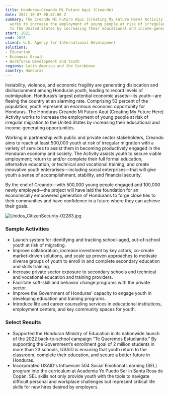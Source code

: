 ```yaml
---
title: Honduras—Creando Mi Futuro Aquí (Creando)
date: 2021-10-07 08:47:00 Z
summary: The Creando Mi Futuro Aquí (Creating My Future Here) Activity in Honduras
  works to increase the employment of young people at risk of irregular migration
  to the United States by increasing their educational and income-generating opportunities.
start: 2021
end: 2026
client: U.S. Agency for International Development
solutions:
- Education
- Economic Growth
- Workforce Development and Youth
regions: Latin America and the Caribbean
country: Honduras
---
```


Instability, violence, and economic fragility are generating dislocation and disillusionment among Honduran youth, leading to record levels of outmigration. Honduras’s largest potential economic assets—its youth—are fleeing the country at an alarming rate. Comprising 53 percent of the population, youth represent an enormous economic opportunity for Honduras. The Honduras Creando Mi Futuro Aquí (Creating My Future Here) Activity works to increase the employment of young people at risk of irregular migration to the United States by increasing their educational and income-generating opportunities.
 
Working in partnership with public and private sector stakeholders, Creando aims to reach at least 500,000 youth at risk of irregular migration with a variety of services to assist them in becoming productively engaged in the Honduran economy and society. The Activity assists youth to secure viable employment; return to and/or complete their full formal education, alternative education, or technical and vocational training; and create innovative youth enterprises—including social enterprises—that will give youth a sense of accomplishment, stability, and financial security.
 
By the end of Creando—with 500,000 young people engaged and 100,000 newly employed—the project will have laid the foundation for an economically empowered generation of Hondurans to forge close ties to their communities and have confidence in a future where they can achieve their goals.

![Unidos_CitizenSecurity-02283.jpg](/uploads/Unidos_CitizenSecurity-02283.jpg)

### Sample Activities

* Launch system for identifying and tracking school-aged, out-of-school youth at risk of migrating.
* Improve collaboration, increase investment by key actors, co-create market-driven solutions, and scale up proven approaches to motivate diverse groups of youth to enroll in and complete secondary education and skills training.  
* Increase private sector exposure to secondary schools and technical and vocational education and training providers.
* Facilitate soft-skill and behavior change programs with the private sector.
* Improve the Government of Honduras' capacity to engage youth in developing education and training programs. 
* Introduce life and career counseling services in educational institutions, employment centers, and key community spaces for youth.

### Select Results

* Supported the Honduran Ministry of Education in its nationwide launch of the 2022 back-to-school campaign “Te Queremos Estudiando.” By supporting the Government’s enrollment goal of 2 million students in more than 23 schools, USAID is ensuring that youth return to the classroom, complete their education, and secure a better future in Honduras.
* Incorporated USAID's Influencer 504 Social Emotional Learning (SEL) program into the curriculum at Academia Yo Puedo Ser in Santa Rosa de Copán. SEL skills not only provide youth with the tools to navigate difficult personal and workplace challenges but represent critical life skills for new hires desired by employers. 